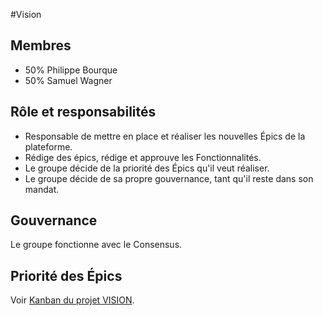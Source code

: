 #Vision 

## Membres 
- 50% Philippe Bourque 
- 50% Samuel Wagner 

## Rôle et responsabilités 
- Responsable de mettre en place et réaliser les nouvelles Épics de la plateforme.
- Rédige des épics, rédige et approuve les Fonctionnalités.
- Le groupe décide de la priorité des Épics qu'il veut réaliser.
- Le groupe décide de sa propre gouvernance, tant qu'il reste dans son mandat.

## Gouvernance
Le groupe fonctionne avec le Consensus. 

## Priorité des Épics
Voir [Kanban du projet VISION](https://github.com/orgs/quaribou/projects/3/views/1).
